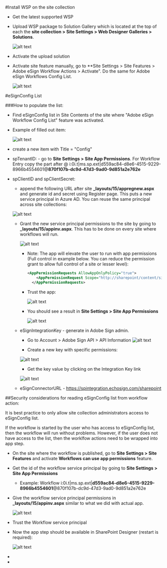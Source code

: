 #Install WSP on the site collection

- Get the latest supported WSP

- Upload WSP package to Solution Gallery which is located at the top of each the **site collection > Site Settings > Web Designer Galleries > Solutions**.  
    
	![alt text](screenshots/office-365-solution-gallery.PNG "Upload WSP to Solutions Gallery")

- Activate the upload solution

- Activate site feature manually, go to **Site Settings > Site Features > Adobe eSign Workflow Actions > Activate".  Do the same for Adobe eSign Workflows Config List.

    ![alt text](screenshots/office-365-feature-activate.PNG "Activate Site Feature")
    
  
#eSignConfig List

###How to populate the list:

  - Find eSignConfig list in Site Contents of the site where "Adobe eSign Workflow Config List" feature was activated.

  - Example of filled out item:
  
	![alt text](screenshots/office-365-eSign-config-list-item.png "eSign Config Item")
  
  - create a new item with Title = "Config"
  
  - spTenantID: - go to **Site Settings > Site App Permissions**.   For Workflow Entry copy the part after @    i:0i.t|ms.sp.ext|d559ac84-d8e6-4515-9229-8966b4554601@**870f107b-dc9d-47d3-9ad0-9d851a2e762e**    
  
  - spClientID and spClientSecret:
    - append the following URL after site **_layouts/15/appregnew.aspx** and generate id and secret using Register page.   This puts a new service principal in Azure AD.  You can reuse the same principal across site collections:
	
    ![alt text](screenshots/office-365-app-register.PNG "Register service principal for the app")
    
    - Grant the new service principal permissions to the site by going to **_layouts/15/appinv.aspx**.  This has to be done on every site where workflows will run.
	
      ![alt text](screenshots/office-365-app-grant-permissions.PNG "Grant app service principal permissions to the site")
      - Note: The app will elevate the user to run with app permissions (Full control in example below.   You can reduce the permission grant to allow full control of a site or lesser level):
      
        ```XML	   
      	<AppPermissionRequests AllowAppOnlyPolicy="true">
            <AppPermissionRequest Scope="http://sharepoint/content/sitecollection" Right="FullControl" />
          </AppPermissionRequests>
        ```
      - Trust the app:
	  
         ![alt text](screenshots/office-365-app-grant-permissions-trust.PNG "Trust the app")
      - You should see a result in **Site Settings > Site App Permissions**
	  
        ![alt text](screenshots/office-365-app-grant-permissions-result.PNG "Result of app principal permission grant")
		
    
	- eSignIntegrationKey - generate in Adobe Sign admin.
	
		- Go to Account > Adobe Sign API > API Information
         ![alt text](screenshots/adobe-sign-api-integration-key.PNG "API Information")
		 
		- Create a new key with specific permissions:
		
		 ![alt text](screenshots/adobe-sign-api-integration-key-permissions.PNG "Integration key permissions")
		
		- Get the key value by clicking on the Integration Key link
		
		![alt text](screenshots/adobe-sign-api-integration-key-value.PNG "Integration key value")
		
	- eSignConnectorURL  -  https://spintegration.echosign.com/sharepoint
    
    
##Security considerations for reading eSignConfig list from workflow action:

It is best practice to only allow site collection administrators access to eSignConfig list.

If the workflow is started by the user who has access to eSignConfig list, then the workflow will run without problems.   However, if the user does not have access to the list, then the worklfow actions need to be wrapped into app step.

- On the site where the workflow is published, go to **Site Settings > Site Features** and activate **Workflows can use app permissions** feature.

- Get the id of the workflow service principal by going to **Site Settings > Site App Permissions**
 
	- Example: Workflow	i:0i.t|ms.sp.ext|**d559ac84-d8e6-4515-9229-8966b4554601**@870f107b-dc9d-47d3-9ad0-9d851a2e762e
	
- Give the workflow service principal permissions in **_layouts/15/appinv.aspx** similar to what we did with actual app.

  ![alt text](screenshots/sharepoint-designer-app-step-give-permissions.PNG "Grant workflow app service principal permissions to the site")

- Trust the Workflow service principal

- Now the app step should be available in SharePoint Designer (restart is required):

	![alt text](screenshots/sharepoint-designer-app-step-workflow.PNG "Send Agreement wrapped in App Step in Designer")
 

- 



      


  
  - 
  
    
